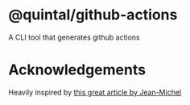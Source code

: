 # @quintal/github-actions

A CLI tool that generates github actions

# Acknowledgements

Heavily inspired by [this great article by Jean-Michel](https://dev.to/jmfayard/github-actions-a-new-hope-in-yaml-wasteland-1i9c)
